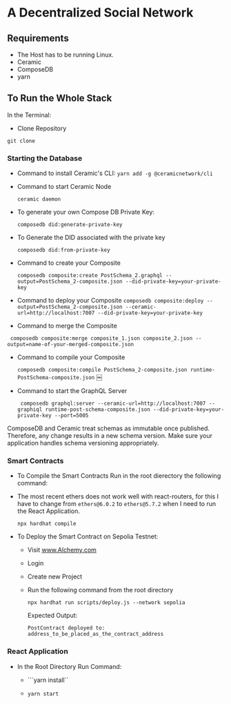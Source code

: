 # A Decentralized Social Network 



## Requirements
- The Host has to be running Linux. 
- Ceramic
- ComposeDB
- yarn


## To Run the Whole Stack

In the Terminal: 

- Clone Repository

``` git clone ```

### Starting the Database
- Command to install Ceramic's CLI: 
    ```yarn add -g @ceramicnetwork/cli```
- Command to start Ceramic Node

    ``` ceramic daemon ```

- To generate your own Compose DB Private Key:

    ```composedb did:generate-private-key```

- To Generate the DID associated with the private key

    ```composedb did:from-private-key```

- Command to create your Composite
    
    ```composedb composite:create PostSchema_2.graphql --output=PostSchema_2-composite.json --did-private-key=your-private-key```

- Command to deploy your Composite
    ``` composedb composite:deploy --output=PostSchema_2-composite.json --ceramic-url=http://localhost:7007 --did-private-key=your-private-key ```

- Command to merge the Composite

``` composedb composite:merge composite_1.json composite_2.json --output=name-of-your-merged-composite.json```
- Command to compile your Composite

    ``` composedb composite:compile PostSchema_2-composite.json runtime-PostSchema-composite.json ```
￼
- Command to start the GraphQL Server

    ``` composedb graphql:server --ceramic-url=http://localhost:7007 --graphiql runtime-post-schema-composite.json --did-private-key=your-private-key --port=5005```

ComposeDB and Ceramic treat schemas as immutable once published. Therefore, any change results in a new schema version. Make sure your application handles schema versioning appropriately.

### Smart Contracts


- To Compile the Smart Contracts Run in the root dierectory the following command:

- The most recent ethers does not work well with react-routers, for this I have to change from `ethers@6.0.2` to `ethers@5.7.2` when I need to run the React Application.
    
    ``` npx hardhat compile ```

- To Deploy the Smart Contract on Sepolia Testnet: 
    - Visit www.Alchemy.com
    - Login
    - Create new Project
    -  Run the following command from the root directory
        
        ```npx hardhat run scripts/deploy.js --network sepolia```

        Expected Output:
        
        ```PostContract deployed to: address_to_be_placed_as_the_contract_address```




### React Application

- In the Root Directory Run Command: 

    - ```yarn install``

    - ``` yarn start ```



